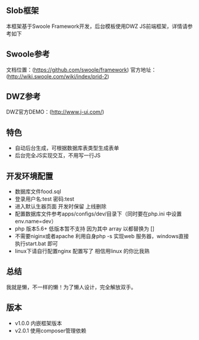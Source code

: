 Slob框架
----
本框架基于Swoole Framework开发，后台模板使用DWZ JS前端框架，详情请参考如下

## Swoole参考
文档位置：(https://github.com/swoole/framework)
官方地址：(http://wiki.swoole.com/wiki/index/prid-2)

## DWZ参考
DWZ官方DEMO：(http://www.j-ui.com/)

特色
----
* 自动后台生成，可根据数据库表类型生成表单
* 后台完全JS实现交互，不用写一行JS

开发环境配置
----
* 数据库文件food.sql
* 登录用户名:test 密码:test
* 进入默认生器页面  开发时保留  上线删除
* 配置数据库文件参考apps/configs/dev/目录下（同时要在php.ini 中设置 env.name=dev）
* php 版本5.6+ 低版本暂不支持 因为其中  array  以都替换为 []
* 不需要niginx或者apache 利用自身php -s 实现web 服务器，windows直接执行start.bat 即可
* linux下请自行配置nginx 配置写了  相信用linux 的你比我熟

总结
----
我就是懒，不一样的懒！为了懒人设计，完全解放双手。

版本
----
* v1.0.0 内嵌框架版本
* v2.0.1 使用composer管理依赖
